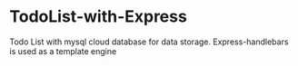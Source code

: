 # TodoList-with-Express
Todo List with mysql cloud database for data storage.
Express-handlebars is used as a template engine
